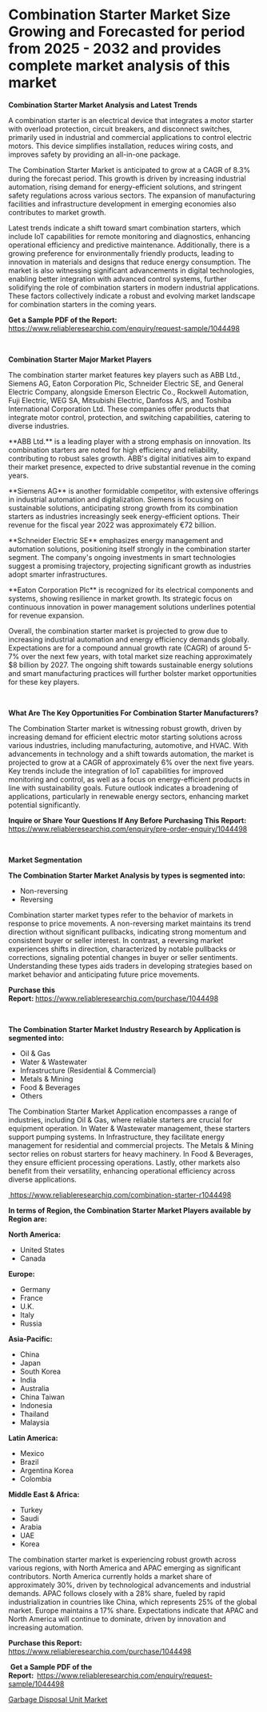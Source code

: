 <p><h1>Combination Starter Market Size Growing and Forecasted for period from 2025 - 2032 and provides complete market analysis of this market</h1></p><p><strong>Combination Starter Market Analysis and Latest Trends</strong></p>
<p><p>A combination starter is an electrical device that integrates a motor starter with overload protection, circuit breakers, and disconnect switches, primarily used in industrial and commercial applications to control electric motors. This device simplifies installation, reduces wiring costs, and improves safety by providing an all-in-one package.</p><p>The Combination Starter Market is anticipated to grow at a CAGR of 8.3% during the forecast period. This growth is driven by increasing industrial automation, rising demand for energy-efficient solutions, and stringent safety regulations across various sectors. The expansion of manufacturing facilities and infrastructure development in emerging economies also contributes to market growth. </p><p>Latest trends indicate a shift toward smart combination starters, which include IoT capabilities for remote monitoring and diagnostics, enhancing operational efficiency and predictive maintenance. Additionally, there is a growing preference for environmentally friendly products, leading to innovation in materials and designs that reduce energy consumption. The market is also witnessing significant advancements in digital technologies, enabling better integration with advanced control systems, further solidifying the role of combination starters in modern industrial applications. These factors collectively indicate a robust and evolving market landscape for combination starters in the coming years.</p></p>
<p><strong>Get a Sample PDF of the Report:&nbsp;</strong> <a href="https://www.reliableresearchiq.com/enquiry/request-sample/1044498?utm_campaign=2468&utm_medium=2&utm_source=Github&utm_content=ia&utm_term=20022025&utm_id=combination-starter">https://www.reliableresearchiq.com/enquiry/request-sample/1044498</a></p>
<p>&nbsp;</p>
<p><strong>Combination Starter Major Market Players</strong></p>
<p><p>The combination starter market features key players such as ABB Ltd., Siemens AG, Eaton Corporation Plc, Schneider Electric SE, and General Electric Company, alongside Emerson Electric Co., Rockwell Automation, Fuji Electric, WEG SA, Mitsubishi Electric, Danfoss A/S, and Toshiba International Corporation Ltd. These companies offer products that integrate motor control, protection, and switching capabilities, catering to diverse industries.</p><p>**ABB Ltd.** is a leading player with a strong emphasis on innovation. Its combination starters are noted for high efficiency and reliability, contributing to robust sales growth. ABB's digital initiatives aim to expand their market presence, expected to drive substantial revenue in the coming years.</p><p>**Siemens AG** is another formidable competitor, with extensive offerings in industrial automation and digitalization. Siemens is focusing on sustainable solutions, anticipating strong growth from its combination starters as industries increasingly seek energy-efficient options. Their revenue for the fiscal year 2022 was approximately €72 billion.</p><p>**Schneider Electric SE** emphasizes energy management and automation solutions, positioning itself strongly in the combination starter segment. The company's ongoing investments in smart technologies suggest a promising trajectory, projecting significant growth as industries adopt smarter infrastructures.</p><p>**Eaton Corporation Plc** is recognized for its electrical components and systems, showing resilience in market growth. Its strategic focus on continuous innovation in power management solutions underlines potential for revenue expansion. </p><p>Overall, the combination starter market is projected to grow due to increasing industrial automation and energy efficiency demands globally. Expectations are for a compound annual growth rate (CAGR) of around 5-7% over the next few years, with total market size reaching approximately $8 billion by 2027. The ongoing shift towards sustainable energy solutions and smart manufacturing practices will further bolster market opportunities for these key players.</p></p>
<p>&nbsp;</p>
<p><strong>What Are The Key Opportunities For Combination Starter Manufacturers?</strong></p>
<p><p>The Combination Starter market is witnessing robust growth, driven by increasing demand for efficient electric motor starting solutions across various industries, including manufacturing, automotive, and HVAC. With advancements in technology and a shift towards automation, the market is projected to grow at a CAGR of approximately 6% over the next five years. Key trends include the integration of IoT capabilities for improved monitoring and control, as well as a focus on energy-efficient products in line with sustainability goals. Future outlook indicates a broadening of applications, particularly in renewable energy sectors, enhancing market potential significantly.</p></p>
<p><strong>Inquire or Share Your Questions If Any Before Purchasing This Report:</strong> <a href="https://www.reliableresearchiq.com/enquiry/pre-order-enquiry/1044498?utm_campaign=2468&utm_medium=2&utm_source=Github&utm_content=ia&utm_term=20022025&utm_id=combination-starter">https://www.reliableresearchiq.com/enquiry/pre-order-enquiry/1044498</a></p>
<p>&nbsp;</p>
<p><strong>Market Segmentation</strong></p>
<p><strong>The Combination Starter Market Analysis by types is segmented into:</strong></p>
<p><ul><li>Non-reversing</li><li>Reversing</li></ul></p>
<p><p>Combination starter market types refer to the behavior of markets in response to price movements. A non-reversing market maintains its trend direction without significant pullbacks, indicating strong momentum and consistent buyer or seller interest. In contrast, a reversing market experiences shifts in direction, characterized by notable pullbacks or corrections, signaling potential changes in buyer or seller sentiments. Understanding these types aids traders in developing strategies based on market behavior and anticipating future price movements.</p></p>
<p><strong>Purchase this Report:&nbsp;</strong><a href="https://www.reliableresearchiq.com/purchase/1044498?utm_campaign=2468&utm_medium=2&utm_source=Github&utm_content=ia&utm_term=20022025&utm_id=combination-starter">https://www.reliableresearchiq.com/purchase/1044498</a></p>
<p>&nbsp;</p>
<p><strong>The Combination Starter Market Industry Research by Application is segmented into:</strong></p>
<p><ul><li>Oil & Gas</li><li>Water & Wastewater</li><li>Infrastructure (Residential & Commercial)</li><li>Metals & Mining</li><li>Food & Beverages</li><li>Others</li></ul></p>
<p><p>The Combination Starter Market Application encompasses a range of industries, including Oil & Gas, where reliable starters are crucial for equipment operation. In Water & Wastewater management, these starters support pumping systems. In Infrastructure, they facilitate energy management for residential and commercial projects. The Metals & Mining sector relies on robust starters for heavy machinery. In Food & Beverages, they ensure efficient processing operations. Lastly, other markets also benefit from their versatility, enhancing operational efficiency across diverse applications.</p></p>
<p><a href="https://www.reliableresearchiq.com/combination-starter-r1044498?utm_campaign=2468&utm_medium=2&utm_source=Github&utm_content=ia&utm_term=20022025&utm_id=combination-starter">&nbsp;https://www.reliableresearchiq.com/combination-starter-r1044498</a></p>
<p><strong>In terms of Region, the Combination Starter Market Players available by Region are:</strong></p>
<p>
    <p> <strong> North America: </strong>
        <ul>
            <li>United States</li>
            <li>Canada</li>
        </ul>
        </p> 
    <p> <strong> Europe: </strong>
        <ul>
            <li>Germany</li>
            <li>France</li>
            <li>U.K.</li>
            <li>Italy</li>
            <li>Russia</li>
        </ul>
        </p> 
    <p> <strong> Asia-Pacific: </strong>
        <ul>
            <li>China</li>
            <li>Japan</li>
            <li>South Korea</li>
            <li>India</li>
            <li>Australia</li>
            <li>China Taiwan</li>
            <li>Indonesia</li>
            <li>Thailand</li>
            <li>Malaysia</li>
        </ul>
        </p> 
    <p> <strong> Latin America: </strong>
        <ul>
            <li>Mexico</li>
            <li>Brazil</li>
            <li>Argentina Korea</li>
            <li>Colombia</li>
        </ul>
        </p> 
    <p> <strong> Middle East & Africa: </strong>
        <ul>
            <li>Turkey</li>
            <li>Saudi</li>
            <li>Arabia</li>
            <li>UAE</li>
            <li>Korea</li>
        </ul>
    </p>
    </p>
<p><p>The combination starter market is experiencing robust growth across various regions, with North America and APAC emerging as significant contributors. North America currently holds a market share of approximately 30%, driven by technological advancements and industrial demands. APAC follows closely with a 28% share, fueled by rapid industrialization in countries like China, which represents 25% of the global market. Europe maintains a 17% share. Expectations indicate that APAC and North America will continue to dominate, driven by innovation and increasing automation.</p></p>
<p><strong>Purchase this Report: </strong><a href="https://www.reliableresearchiq.com/purchase/1044498?utm_campaign=2468&utm_medium=2&utm_source=Github&utm_content=ia&utm_term=20022025&utm_id=combination-starter">https://www.reliableresearchiq.com/purchase/1044498</a></p>
<p>&nbsp;<strong>Get a Sample PDF of the Report:&nbsp;&nbsp;</strong><a href="https://www.reliableresearchiq.com/enquiry/request-sample/1044498?utm_campaign=2468&utm_medium=2&utm_source=Github&utm_content=ia&utm_term=20022025&utm_id=combination-starter">https://www.reliableresearchiq.com/enquiry/request-sample/1044498</a></p>
<p><strong></strong></p>
<p><p><a href="https://github.com/domoniqueluoma76/Market-Research-Report-List-1/blob/main/garbage-disposal-unit-market.md?utm_campaign=2468&utm_medium=2&utm_source=Github&utm_content=ia&utm_term=20022025&utm_id=combination-starter">Garbage Disposal Unit Market</a></p></p>